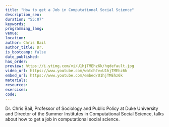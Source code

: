 ```yaml
---
title: "How to get a Job in Computational Social Science"
description_seo:
duration: "55:07"
keywords:
programming_lang:
venue:
location:
author: Chris Bail
author_title: Dr.
is_bootcamp: false
date_published: 
has_order:
preview: https://i.ytimg.com/vi/U1hjTMEhz6k/hqdefault.jpg
video_url: https://www.youtube.com/watch?v=U1hjTMEhz6k
embed_url: https://www.youtube.com/embed/U1hjTMEhz6k
materials:
resources:
exercises:
code:
---
```


Dr. Chris Bail, Professor of Sociology and Public Policy at Duke University and Director of the Summer Institutes in Computational Social Science, talks about how to get a job in computational social science.